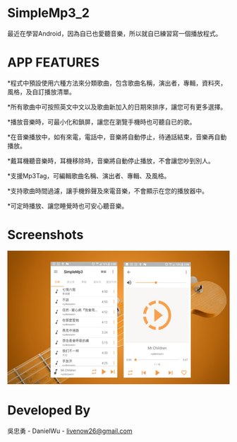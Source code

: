 # SimpleMp3_2

最近在學習Android，因為自已也愛聽音樂，所以就自已練習寫一個播放程式。

# APP FEATURES

*程式中預設使用六種方法來分類歌曲，包含歌曲名稱，演出者，專輯，資料夾，風格，及自訂播放清單。

*所有歌曲中可按照英文中文以及歌曲新加入的日期來排序，讓您可有更多選擇。

*播放音樂時，可最小化和鎖屏，讓您在瀏覽手機時也可聽自已的歌。

*在音樂播放中，如有來電，電話中，音樂將自動停止，待通話結束，音樂再自動播放。

*戴耳機聽音樂時，耳機移除時，音樂將自動停止播放，不會讓您吵到別人。

*支援Mp3Tag，可編輯歌曲名稱、演出者、專輯、及風格。

*支持歌曲時間過濾，讓手機鈴聲及來電音樂，不會顯示在您的播放器中。

*可定時播放、讓您睡覺時也可安心聽音樂。

# Screenshots

![image](https://github.com/KmAwesome/SimpleMp3_2/blob/master/back_ground.jpg)

# Developed By

吳忠勇 - DanielWu - livenow26@gmail.com

